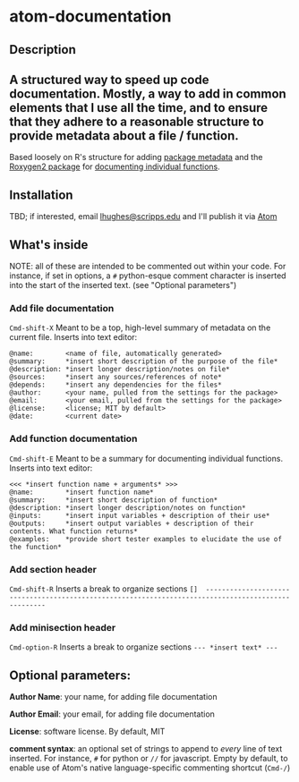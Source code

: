 # atom-documentation

## Description
A structured way to speed up code documentation. Mostly, a way to add in common elements that I use all the time, and to ensure that they adhere to a reasonable structure to provide metadata about a file / function.
---
Based loosely on R's structure for adding [package metadata](http://r-pkgs.had.co.nz/description.html) and the [Roxygen2 package](https://cran.r-project.org/web/packages/roxygen2/index.html) for [documenting individual functions](http://r-pkgs.had.co.nz/man.html).

## Installation
TBD; if interested, email lhughes@scripps.edu and I'll publish it via [Atom](http://flight-manual.atom.io/hacking-atom/sections/publishing/)

## What's inside
NOTE: all of these are intended to be commented out within your code. For instance, if set in options, a `#` python-esque comment character is inserted into the start of the inserted text. (see "Optional parameters")

### Add file documentation
`Cmd-shift-X`
 Meant to be a top, high-level summary of metadata on the current file. Inserts into text editor:

```
@name:        <name of file, automatically generated>
@summary:     *insert short description of the purpose of the file*
@description: *insert longer description/notes on file*
@sources:     *insert any sources/references of note*
@depends:     *insert any dependencies for the files*
@author:      <your name, pulled from the settings for the package>
@email:       <your email, pulled from the settings for the package>
@license:     <license; MIT by default>
@date:        <current date>
```

### Add function documentation
`Cmd-shift-E`
 Meant to be a summary for documenting individual functions. Inserts into text editor:

```
<<< *insert function name + arguments* >>>
@name:        *insert function name*
@summary:     *insert short description of function*
@description: *insert longer description/notes on function*
@inputs:      *insert input variables + description of their use*
@outputs:     *insert output variables + description of their contents. What function returns*
@examples:    *provide short tester examples to elucidate the use of the function*
```

### Add section header
`Cmd-shift-R`
Inserts a break to organize sections
```[]  ----------------------------------------------------------------------------------------------------```

### Add minisection header
`Cmd-option-R`
Inserts a break to organize sections
```--- *insert text* ---```

## Optional parameters:
**Author Name**: your name, for adding file documentation

**Author Email**: your email, for adding file documentation

**License**: software license. By default, MIT

**comment syntax**: an optional set of strings to append to *every* line of text inserted. For instance, `#` for python or `//` for javascript. Empty by default, to enable use of Atom's native language-specific commenting shortcut (`Cmd-/`)
